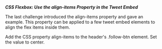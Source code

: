 ***CSS Flexbox: Use the align-items Property in the Tweet Embed***

The last challenge introduced the align-items property and gave an example. This property can be applied to a few tweet embed elements to align the flex items inside them.


Add the CSS property align-items to the header's .follow-btn element. Set the value to center.
